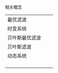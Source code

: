 相关概念

|                |      |      |
| -------------- | ---- | ---- |
| 最优滤波       |      |      |
| 时变系统       |      |      |
| 贝叶斯最优滤波 |      |      |
| 贝叶斯滤波     |      |      |
| 动态系统       |      |      |
|                |      |      |
|                |      |      |
|                |      |      |
|                |      |      |








